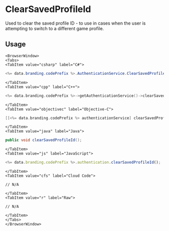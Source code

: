 # ClearSavedProfileId

Used to clear the saved profile ID - to use in cases when the user is attempting to switch to a different game profile.

## Usage

```mdx-code-block
<BrowserWindow>
<Tabs>
<TabItem value="csharp" label="C#">
```

```csharp
<%= data.branding.codePrefix %>.AuthenticationService.ClearSavedProfileID();
```

```mdx-code-block
</TabItem>
<TabItem value="cpp" label="C++">
```

```cpp
<%= data.branding.codePrefix %>->getAuthenticationService()->clearSavedProfileID();
```

```mdx-code-block
</TabItem>
<TabItem value="objectivec" label="Objective-C">
```

```objectivec
[[<%= data.branding.codePrefix %> authenticationService] clearSavedProfile];
```

```mdx-code-block
</TabItem>
<TabItem value="java" label="Java">
```

```java
public void clearSavedProfileId();
```

```mdx-code-block
</TabItem>
<TabItem value="js" label="JavaScript">
```

```javascript
<%= data.branding.codePrefix %>.authentication.clearSavedProfileId();
```

```mdx-code-block
</TabItem>
<TabItem value="cfs" label="Cloud Code">
```

```cfscript
// N/A
```

```mdx-code-block
</TabItem>
<TabItem value="r" label="Raw">
```

```cfscript
// N/A
```

```mdx-code-block
</TabItem>
</Tabs>
</BrowserWindow>
```

